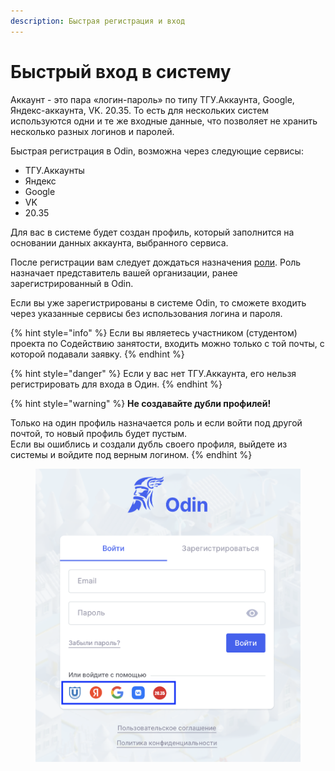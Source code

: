 ```yaml
---
description: Быстрая регистрация и вход
---
```


# Быстрый вход в систему

Аккаунт - это пара «логин-пароль» по типу ТГУ.Аккаунта, Google, Яндекс-аккаунта, VK. 20.35. То есть для нескольких систем используются одни и те же входные данные, что позволяет не хранить несколько разных логинов и паролей.

Быстрая регистрация в Odin, возможна через следующие сервисы:

* ТГУ.Аккаунты
* Яндекс
* Google
* VK
* 20.35

Для вас в системе будет создан профиль, который заполнится на основании данных аккаунта, выбранного сервиса.&#x20;

После регистрации вам следует дождаться назначения [роли](roli-v-odin.md). Роль назначает представитель вашей организации, ранее зарегистрированный в Odin.&#x20;

Если вы уже зарегистрированы в системе Odin, то сможете входить через указанные сервисы без использования логина и пароля.

{% hint style="info" %}
Если вы являетесь участником (студентом) проекта по Содействию занятости, входить можно только с той почты, с которой подавали заявку.
{% endhint %}

{% hint style="danger" %}
Если у вас нет ТГУ.Аккаунта, его нельзя регистрировать для входа в Один.
{% endhint %}

{% hint style="warning" %}
**Не создавайте дубли профилей!** &#x20;

Только на один профиль назначается роль и если войти под другой почтой, то новый профиль будет пустым. \
Если вы ошиблись и создали дубль своего профиля, выйдете из системы и войдите под верным логином.
{% endhint %}

<figure><img src="../.gitbook/assets/image (113).png" alt=""><figcaption></figcaption></figure>

